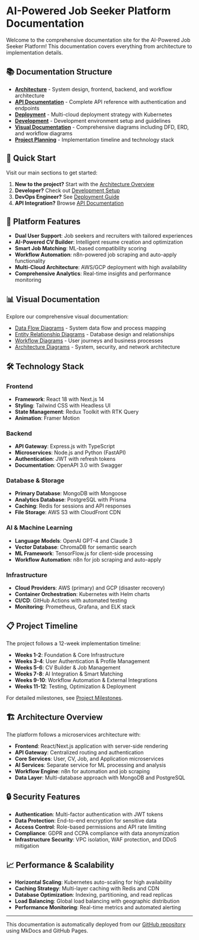 # AI-Powered Job Seeker Platform Documentation

Welcome to the comprehensive documentation site for the AI-Powered Job Seeker Platform! This documentation covers everything from architecture to implementation details.

## 📚 Documentation Structure

- **[Architecture](architecture/README.md)** - System design, frontend, backend, and workflow architecture
- **[API Documentation](api/README.md)** - Complete API reference with authentication and endpoints
- **[Deployment](deployment/README.md)** - Multi-cloud deployment strategy with Kubernetes
- **[Development](development/README.md)** - Development environment setup and guidelines
- **[Visual Documentation](diagrams/README.md)** - Comprehensive diagrams including DFD, ERD, and workflow diagrams
- **[Project Planning](PROJECT_MILESTONES.md)** - Implementation timeline and technology stack

## 🚀 Quick Start

Visit our main sections to get started:

1. **New to the project?** Start with the [Architecture Overview](architecture/README.md)
2. **Developer?** Check out [Development Setup](development/README.md)
3. **DevOps Engineer?** See [Deployment Guide](deployment/README.md)
4. **API Integration?** Browse [API Documentation](api/README.md)

## 🎯 Platform Features

- **Dual User Support**: Job seekers and recruiters with tailored experiences
- **AI-Powered CV Builder**: Intelligent resume creation and optimization
- **Smart Job Matching**: ML-based compatibility scoring
- **Workflow Automation**: n8n-powered job scraping and auto-apply functionality
- **Multi-Cloud Architecture**: AWS/GCP deployment with high availability
- **Comprehensive Analytics**: Real-time insights and performance monitoring

## 📊 Visual Documentation

Explore our comprehensive visual documentation:

- [Data Flow Diagrams](diagrams/data-flow-diagram.md) - System data flow and process mapping
- [Entity Relationship Diagrams](diagrams/entity-relationship-diagram.md) - Database design and relationships
- [Workflow Diagrams](diagrams/workflow-diagrams.md) - User journeys and business processes
- [Architecture Diagrams](diagrams/architecture-diagrams.md) - System, security, and network architecture

## 🛠️ Technology Stack

### Frontend
- **Framework**: React 18 with Next.js 14
- **Styling**: Tailwind CSS with Headless UI
- **State Management**: Redux Toolkit with RTK Query
- **Animation**: Framer Motion

### Backend
- **API Gateway**: Express.js with TypeScript
- **Microservices**: Node.js and Python (FastAPI)
- **Authentication**: JWT with refresh tokens
- **Documentation**: OpenAPI 3.0 with Swagger

### Database & Storage
- **Primary Database**: MongoDB with Mongoose
- **Analytics Database**: PostgreSQL with Prisma
- **Caching**: Redis for sessions and API responses
- **File Storage**: AWS S3 with CloudFront CDN

### AI & Machine Learning
- **Language Models**: OpenAI GPT-4 and Claude 3
- **Vector Database**: ChromaDB for semantic search
- **ML Framework**: TensorFlow.js for client-side processing
- **Workflow Automation**: n8n for job scraping and auto-apply

### Infrastructure
- **Cloud Providers**: AWS (primary) and GCP (disaster recovery)
- **Container Orchestration**: Kubernetes with Helm charts
- **CI/CD**: GitHub Actions with automated testing
- **Monitoring**: Prometheus, Grafana, and ELK stack

## 📋 Project Timeline

The project follows a 12-week implementation timeline:

- **Weeks 1-2**: Foundation & Core Infrastructure
- **Weeks 3-4**: User Authentication & Profile Management
- **Weeks 5-6**: CV Builder & Job Management
- **Weeks 7-8**: AI Integration & Smart Matching
- **Weeks 9-10**: Workflow Automation & External Integrations
- **Weeks 11-12**: Testing, Optimization & Deployment

For detailed milestones, see [Project Milestones](PROJECT_MILESTONES.md).

## 🏗️ Architecture Overview

The platform follows a microservices architecture with:

- **Frontend**: React/Next.js application with server-side rendering
- **API Gateway**: Centralized routing and authentication
- **Core Services**: User, CV, Job, and Application microservices
- **AI Services**: Separate service for ML processing and analysis
- **Workflow Engine**: n8n for automation and job scraping
- **Data Layer**: Multi-database approach with MongoDB and PostgreSQL

## 🔒 Security Features

- **Authentication**: Multi-factor authentication with JWT tokens
- **Data Protection**: End-to-end encryption for sensitive data
- **Access Control**: Role-based permissions and API rate limiting
- **Compliance**: GDPR and CCPA compliance with data anonymization
- **Infrastructure Security**: VPC isolation, WAF protection, and DDoS mitigation

## 📈 Performance & Scalability

- **Horizontal Scaling**: Kubernetes auto-scaling for high availability
- **Caching Strategy**: Multi-layer caching with Redis and CDN
- **Database Optimization**: Indexing, partitioning, and read replicas
- **Load Balancing**: Global load balancing with geographic distribution
- **Performance Monitoring**: Real-time metrics and automated alerting

---

This documentation is automatically deployed from our [GitHub repository](https://github.com/AI-legend/Job-Portal-Doc) using MkDocs and GitHub Pages.
